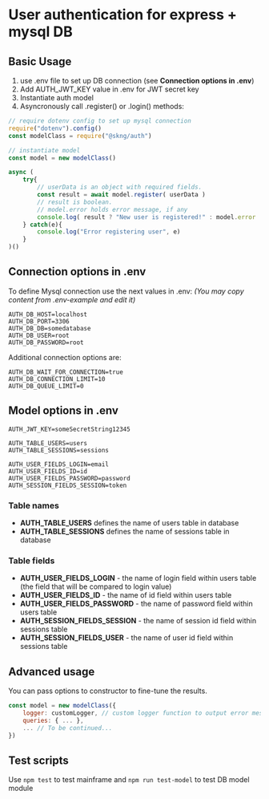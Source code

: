# User authentication for express + mysql DB

## Basic Usage
1. use .env file to set up DB connection (see **Connection options in .env**) 
2. Add AUTH_JWT_KEY value in .env for JWT secret key
3. Instantiate auth model
4. Asyncronously call .register() or .login() methods:

```js
// require dotenv config to set up mysql connection
require("dotenv").config()
const modelClass = require("@skng/auth")

// instantiate model
const model = new modelClass()

async (
    try{
        // userData is an object with required fields.
        const result = await model.register( userData )
        // result is boolean.
        // model.error holds error message, if any
        console.log( result ? "New user is registered!" : model.error  )
    } catch(e){
        console.log("Error registering user", e)
    }
)()
```

## Connection options in .env

To define Mysql connection use the next values in .env:
*(You may copy content from .env-example and edit it)*
```
AUTH_DB_HOST=localhost
AUTH_DB_PORT=3306
AUTH_DB_DB=somedatabase
AUTH_DB_USER=root
AUTH_DB_PASSWORD=root
```
Additional connection options are:
```
AUTH_DB_WAIT_FOR_CONNECTION=true
AUTH_DB_CONNECTION_LIMIT=10
AUTH_DB_QUEUE_LIMIT=0
```

## Model options in .env
```
AUTH_JWT_KEY=someSecretString12345

AUTH_TABLE_USERS=users
AUTH_TABLE_SESSIONS=sessions

AUTH_USER_FIELDS_LOGIN=email
AUTH_USER_FIELDS_ID=id
AUTH_USER_FIELDS_PASSWORD=password
AUTH_SESSION_FIELDS_SESSION=token
```
### Table names
- **AUTH_TABLE_USERS** defines the name of users table in database
- **AUTH_TABLE_SESSIONS** defines the name of sessions table in database
### Table fields
- **AUTH_USER_FIELDS_LOGIN** - the name of login field within users table (the field that will be compared to login value)
- **AUTH_USER_FIELDS_ID** - the name of id field within users table
- **AUTH_USER_FIELDS_PASSWORD** - the name of password field within users table
- **AUTH_SESSION_FIELDS_SESSION** - the name of session id field within sessions table
- **AUTH_SESSION_FIELDS_USER** - the name of user id field within sessions table

## Advanced usage
You can pass options to constructor to fine-tune the results.
```js
const model = new modelClass({
    logger: customLogger, // custom logger function to output error messages. Defaults to console.log
    queries: { ... },
    ... // To be continued...
})
```

## Test scripts
Use `npm test` to test mainframe and `npm run test-model` to test DB model module